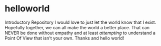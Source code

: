 # helloworld
Introductory Repository
I would love to just let the world know that I exist. Hopefully together, we can all make the world a better place. That can NEVER be done without empathy and at least *attempting* to understand a Point Of View that isn't your own. Thanks and hello world!
